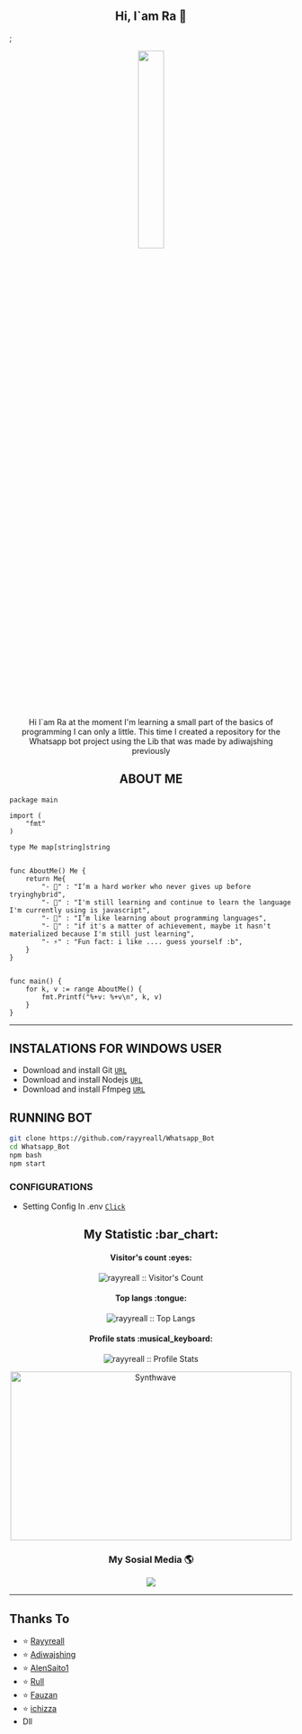 <h2 align="center"><br>Hi, I`am Ra 👋 <br/></h2>;

<p align="center"><img width=30% src="https://i.ibb.co/cwKfKsv/IMG-20210519-202626.jpg"></p>

<p align="center">Hi I`am Ra at the moment I'm learning a small part of the basics of programming I can only a little. This time I created a repository for the Whatsapp bot project using the Lib that was made by adiwajshing previously
  
  
<h2 align="center">ABOUT ME</h2>

```golang
package main

import (
	"fmt"
)

type Me map[string]string


func AboutMe() Me {
	return Me{
		"- 🔭" : "I’m a hard worker who never gives up before tryinghybrid",
		"- 🌱" : "I'm still learning and continue to learn the language I'm currently using is javascript",
		"- 👯" : "I’m like learning about programming languages",
		"- 🥅" : "if it's a matter of achievement, maybe it hasn't materialized because I'm still just learning",
		"- ⚡" : "Fun fact: i like .... guess yourself :b",
	}
}


func main() {
	for k, v := range AboutMe() {
		fmt.Printf("%+v: %+v\n", k, v)
	}
}

```

____

## INSTALATIONS FOR WINDOWS USER

* Download and install Git [`URL`](https://git-scm.com/download/win)
* Download and install Nodejs [`URL`](https://nodejs.org/en/)
* Download and install Ffmpeg [`URL`](https://www.ffmpeg.org/download.html#build-windows)


## RUNNING BOT

```bash
git clone https://github.com/rayyreall/Whatsapp_Bot
cd Whatsapp_Bot
npm bash
npm start
```


### CONFIGURATIONS

* Setting Config In .env [`Click`](https://github.com/rayyreall/Whatsapp_Bot/blob/master/.env)


  
<h2 align="center">My Statistic :bar_chart:</h2>
<h4 align="center">Visitor's count :eyes:</h4>

<p align="center"><img src="https://profile-counter.glitch.me/{rayyreall}/count.svg" alt="rayyreall :: Visitor's Count" /></p>

<h4 align="center">Top langs :tongue:</h4>

<p align="center"><img src="https://github-readme-stats.vercel.app/api/top-langs/?username=rayyreall&theme=tokyonight&layout=compact" alt="rayyreall :: Top Langs" /></p>

<h4 align="center">Profile stats :musical_keyboard:</h4>

<p align="center"><img src="https://github-readme-stats.vercel.app/api?username=rayyreall&show_icons=true&theme=synthwave" alt="rayyreall :: Profile Stats" /></p>

<p align="center"><img src="https://thumbs.gfycat.com/GoodnaturedFondGaur-size_restricted.gif" alt="Synthwave" height="300" width="500"></p>

  
  
<h3 align="center"> My Sosial Media 🌎 </h3>
<p align="center">
<a href="https://instagram.com/rayyreall"><img src="https://img.shields.io/badge/instagram-%23E4405F.svg?&style=for-the-badge&logo=instagram&logoColor=white"/></a>

</p>

____


<p align="center">
  
## Thanks To
- ⭐️ [Rayyreall](https://github.com/rayyreall)
- ⭐️ [Adiwajshing](https://github.com/adiwajshing)
- ⭐️ [AlenSaito1](https://github.com/AlenSaito1)
- ⭐️ [Rull](https://github.com/arl03)
- ⭐️ [Fauzan](https://github.com/Fau-Zan)
- ⭐️ [ichizza](https://github.com/ichizza)
- Dll
</p>
